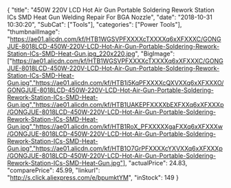 {
	"title": "450W 220V LCD Hot Air Gun Portable Soldering Rework Station ICs SMD Heat Gun Welding Repair For BGA Nozzle",
	"date": "2018-10-31 10:30:20",
	"SubCat": ["Tools"],
	"categories": ["Power Tools"],
	"thumbnailImage": "https://ae01.alicdn.com/kf/HTB1WGSVPFXXXXcTXXXXq6xXFXXXC/GONGJUE-8018LCD-450W-220V-LCD-Hot-Air-Gun-Portable-Soldering-Rework-Station-ICs-SMD-Heat-Gun.jpg_220x220.jpg",
	"BigImage": ["https://ae01.alicdn.com/kf/HTB1WGSVPFXXXXcTXXXXq6xXFXXXC/GONGJUE-8018LCD-450W-220V-LCD-Hot-Air-Gun-Portable-Soldering-Rework-Station-ICs-SMD-Heat-Gun.jpg","https://ae01.alicdn.com/kf/HTB1j5KqPFXXXXcQXVXXq6xXFXXXO/GONGJUE-8018LCD-450W-220V-LCD-Hot-Air-Gun-Portable-Soldering-Rework-Station-ICs-SMD-Heat-Gun.jpg","https://ae01.alicdn.com/kf/HTB1UAKEPFXXXXbEXFXXq6xXFXXXp/GONGJUE-8018LCD-450W-220V-LCD-Hot-Air-Gun-Portable-Soldering-Rework-Station-ICs-SMD-Heat-Gun.jpg","https://ae01.alicdn.com/kf/HTB1RoX_PFXXXXXgaFXXq6xXFXXXw/GONGJUE-8018LCD-450W-220V-LCD-Hot-Air-Gun-Portable-Soldering-Rework-Station-ICs-SMD-Heat-Gun.jpg","https://ae01.alicdn.com/kf/HTB1O7GrPFXXXXcYXVXXq6xXFXXXp/GONGJUE-8018LCD-450W-220V-LCD-Hot-Air-Gun-Portable-Soldering-Rework-Station-ICs-SMD-Heat-Gun.jpg"],
	"actualPrice": 24.83,
	"comparePrice": 45.99,
	"linkurl": "http://s.click.aliexpress.com/e/bpumktYM",
	"inStock": 149
}
